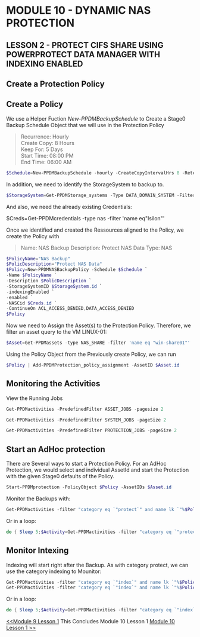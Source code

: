 # MODULE 10 - DYNAMIC NAS PROTECTION

## LESSON 2 - PROTECT CIFS SHARE USING POWERPROTECT DATA MANAGER WITH INDEXING ENABLED

## Create a Protection Policy

## Create a Policy

We use a Helper Fuction *New-PPDMBackupSchedule* to Create a Stage0 Backup Schedule Object that we will use in the Protection Policy

>Recurrence: Hourly  
>Create Copy: 8 Hours  
>Keep For: 5 Days  
>Start Time: 08:00 PM  
>End Time: 06:00 AM  

```Powershell
$Schedule=New-PPDMBackupSchedule -hourly -CreateCopyIntervalHrs 8 -RetentionUnit DAY -RetentionInterval 5
```

In addition, we need to identify the StorageSystem to backup to.

```Powershell
$StorageSystem=Get-PPDMStorage_systems -Type DATA_DOMAIN_SYSTEM -Filter {name eq "ddve-01.demo.local"}
```

And also, we need the already existing Credentials:

$Creds=Get-PPDMcredentials -type nas -filter 'name eq"Isilon"'

Once we identified and created the Ressources aligned to the Policy, we create the Policy with

>Name: NAS Backup
>Description: Protect NAS Data
>Type: NAS  

```Powershell
$PolicyName="NAS Backup"
$PolicDescription="Protect NAS Data"
$Policy=New-PPDMNASBackupPolicy -Schedule $Schedule `
-Name $PolicyName `
-Description $PolicDescription `
-StorageSystemID $StorageSystem.id `
-indexingEnabled `
-enabled `
-NASCid $Creds.id `
-ContinueOn ACL_ACCESS_DENIED,DATA_ACCESS_DENIED
$Policy

```

Now we need to Assign the Asset(s) to the Protection Policy. Therefore, we filter an asset query to the VM LINUX-01:

```Powershell
$Asset=Get-PPDMassets -type NAS_SHARE -filter 'name eq "win-share01"'
```

Using the Policy Object from the Previously create Policy, we can run

```Powershell
$Policy | Add-PPDMProtection_policy_assignment -AssetID $Asset.id
```

## Monitoring the Activities

View the Running Jobs

```Powershell
Get-PPDMactivities -PredefinedFilter ASSET_JOBS -pagesize 2
```


```Powershell
Get-PPDMactivities -PredefinedFilter SYSTEM_JOBS -pageSize 2
```


```Powershell
Get-PPDMactivities -PredefinedFilter PROTECTION_JOBS -pageSize 2
```


## Start an AdHoc protection

There are Several ways to start a Protection Policy. For an AdHoc Protection, we would select  and individual AssetId and start the Protection with the given Stage0 defaults of the Policy.

```Powershell
Start-PPDMprotection -PolicyObject $Policy -AssetIDs $Asset.id
```

Monitor the Backups with:

```Powershell
Get-PPDMactivities -filter "category eq `"protect`" and name lk `"%$PolicyName%`"" -pageSize 3 6> out-null | ft state, progress, name
```

Or in a loop:

```Powershell
do { Sleep 5;$Activity=Get-PPDMactivities -filter "category eq `"protect`" and name lk `"%$PolicyName%`"" 6>$null; write-host -NoNewline "$($Activity.progress)% "} until ($Activity.state -eq "COMPLETED")
```


## Monitor Intexing

Indexing will start right after the Backup.
As with category protect, we can use the category indexing to Mounitor:  

```Powershell
Get-PPDMactivities -filter "category eq `"index`" and name lk `"%$PolicyName%`"" -pageSize 3 6> out-null
Get-PPDMactivities -filter "category eq `"index`" and name lk `"%$PolicyName%`"" -pageSize 3 6> out-null | ft state, progress, name
```

Or in a loop:

```Powershell
do { Sleep 5;$Activity=Get-PPDMactivities -filter "category eq `"index`" and name lk `"%$PolicyName%`"" 6>$null; write-host -NoNewline "$($Activity.progress)% "} until ($Activity.state -eq "COMPLETED")
```




[<<Module 9 Lesson 1](./Module_9_1.md) This Concludes Module 10 Lesson 1 [Module 10 Lesson 1 >>](./Module_10_2.md)
